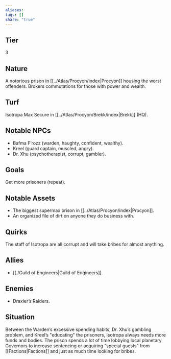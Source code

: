 ```yaml
---
aliases: 
tags: []
share: "true"
---
```

## Tier
3

## Nature
A notorious prison in [[../Atlas/Procyon/index|Procyon]] housing the worst offenders. Brokers commutations for those with power and wealth.

## Turf
Isotropa Max Secure in [[../Atlas/Procyon/Brekk/index|Brekk]] (HQ).

## Notable NPCs
- Bafma F’rozz (warden, haughty, confident, wealthy).
- Kreel (guard captain, muscled, angry).
- Dr. Xhu (psychotherapist, corrupt, gambler).

## Goals
Get more prisoners (repeat).

## Notable Assets
- The biggest supermax prison in [[../Atlas/Procyon/index|Procyon]].
- An organized file of dirt on anyone they do business with.

## Quirks
The staff of Isotropa are all corrupt and will take bribes for almost anything.

## Allies
- [[./Guild of Engineers|Guild of Engineers]].

## Enemies
- Draxler’s Raiders.

## Situation
Between the Warden’s excessive spending habits, Dr. Xhu’s gambling problem, and Kreel’s "educating" the prisoners, Isotropa always needs more funds and bodies. The prison spends a lot of time lobbying local planetary Governors to increase sentencing or acquiring “special guests” from [[Factions|Factions]] and just as much time looking for bribes.
